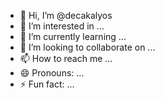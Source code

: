 - 👋 Hi, I’m @decakalyos
- 👀 I’m interested in ...
- 🌱 I’m currently learning ...
- 💞️ I’m looking to collaborate on ...
- 📫 How to reach me ...
- 😄 Pronouns: ...
- ⚡ Fun fact: ...

<!---
decakalyos/decakalyos is a ✨ special ✨ repository because its `README.md` (this file) appears on your GitHub profile.
You can click the Preview link to take a look at your changes.
--->
